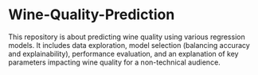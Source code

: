 # Wine-Quality-Prediction
This repository is about predicting wine quality using various regression models. It includes data exploration, model selection (balancing accuracy and explainability), performance evaluation, and an explanation of key parameters impacting wine quality for a non-technical audience.
